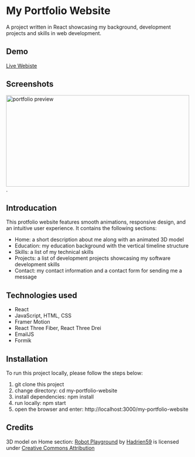 # My Portfolio Website
A project written in React showcasing my background, development projects and skills in web development.
## Demo
[Live Webiste](https://weiran-zou.github.io/my-portfolio-website/)
## Screenshots
<img src="https://drive.google.com/uc?export=view&id=1tYuysfsN6w-fC_5jFMb3FhZ2KWR5aK7K" alt="portfolio preview" width="500px" height="250px">.
## Introducation
This protfolio website features smooth animations, responsive design, and an intuitive user experience.
It contains the following sections:
- Home: a short description about me along with an animated 3D model
- Education: my education background with the vertical timeline structure
- Skills: a list of my technical skills
- Projects: a list of development projects showcasing my software development skills
- Contact: my contact information and a contact form for sending me a message
## Technologies used
- React
- JavaScript, HTML, CSS
- Framer Motion
- React Three Fiber, React Three Drei
- EmailJS
- Formik
## Installation
To run this project locally, please follow the steps below:
1. git clone this project
2. change directory: cd my-portfolio-website
3. install dependencies: npm install
4. run locally: npm start
5. open the browser and enter: http://localhost:3000/my-portfolio-website
## Credits
3D model on Home section: [Robot Playground](https://sketchfab.com/3d-models/robot-playground-59fc99d8dcb146f3a6c16dbbcc4680da) by [Hadrien59](https://sketchfab.com/Hadrien59) is licensed under [Creative Commons Attribution](http://creativecommons.org/licenses/by/4.0/)

